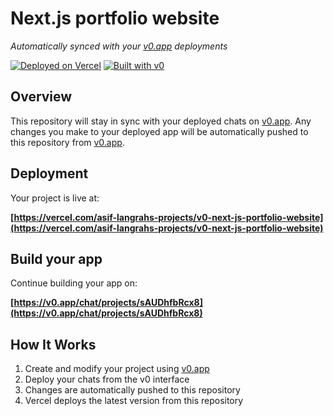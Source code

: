 # Next.js portfolio website

*Automatically synced with your [v0.app](https://v0.app) deployments*

[![Deployed on Vercel](https://img.shields.io/badge/Deployed%20on-Vercel-black?style=for-the-badge&logo=vercel)](https://vercel.com/asif-langrahs-projects/v0-next-js-portfolio-website)
[![Built with v0](https://img.shields.io/badge/Built%20with-v0.app-black?style=for-the-badge)](https://v0.app/chat/projects/sAUDhfbRcx8)

## Overview

This repository will stay in sync with your deployed chats on [v0.app](https://v0.app).
Any changes you make to your deployed app will be automatically pushed to this repository from [v0.app](https://v0.app).

## Deployment

Your project is live at:

**[https://vercel.com/asif-langrahs-projects/v0-next-js-portfolio-website](https://vercel.com/asif-langrahs-projects/v0-next-js-portfolio-website)**

## Build your app

Continue building your app on:

**[https://v0.app/chat/projects/sAUDhfbRcx8](https://v0.app/chat/projects/sAUDhfbRcx8)**

## How It Works

1. Create and modify your project using [v0.app](https://v0.app)
2. Deploy your chats from the v0 interface
3. Changes are automatically pushed to this repository
4. Vercel deploys the latest version from this repository
